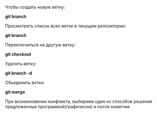 Чтобы создать новую ветку:

**git branch <branch-name>**

Просмотреть список всех веток в текущем репозитории:

**git branch**

Переключиться на другую ветку:

**git checkout <branch-name>**

Удалить ветку:

**git branch -d <branch-name>**

Обьеденить ветки:

**git merge**

При возникновении конфликта, выбираем один из способов решения предложенные программой(графически) и после комитим.